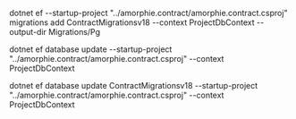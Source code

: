 dotnet ef --startup-project "../amorphie.contract/amorphie.contract.csproj" migrations add ContractMigrationsv18 --context ProjectDbContext --output-dir Migrations/Pg

dotnet ef database update --startup-project "../amorphie.contract/amorphie.contract.csproj"  --context ProjectDbContext

dotnet ef database update ContractMigrationsv18 --startup-project "../amorphie.contract/amorphie.contract.csproj"  --context ProjectDbContext
 
